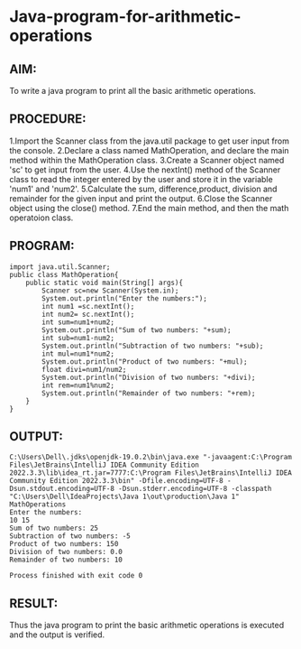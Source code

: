 # Java-program-for-arithmetic-operations

## AIM:
To write a java program to print all the basic arithmetic operations.

## PROCEDURE:

1.Import the Scanner class from the java.util package to get user input from the console.
2.Declare a class named MathOperation, and declare the main method within the MathOperation class.
3.Create a Scanner object named 'sc' to get input from the user.
4.Use the nextInt() method of the Scanner class to read the integer entered by the user and store it in the variable 'num1' and 'num2'.
5.Calculate the sum, difference,product, division and remainder for the given input and print the output.
6.Close the Scanner object using the close() method.
7.End the main method, and then the math operatoion class.


## PROGRAM:
```
import java.util.Scanner;
public class MathOperation{
    public static void main(String[] args){
        Scanner sc=new Scanner(System.in);
        System.out.println("Enter the numbers:");
        int num1 =sc.nextInt();
        int num2= sc.nextInt();
        int sum=num1+num2;
        System.out.println("Sum of two numbers: "+sum);
        int sub=num1-num2;
        System.out.println("Subtraction of two numbers: "+sub);
        int mul=num1*num2;
        System.out.println("Product of two numbers: "+mul);
        float divi=num1/num2;
        System.out.println("Division of two numbers: "+divi);
        int rem=num1%num2;
        System.out.println("Remainder of two numbers: "+rem);
    }
}
```
## OUTPUT:
```
C:\Users\Dell\.jdks\openjdk-19.0.2\bin\java.exe "-javaagent:C:\Program Files\JetBrains\IntelliJ IDEA Community Edition 2022.3.3\lib\idea_rt.jar=7777:C:\Program Files\JetBrains\IntelliJ IDEA Community Edition 2022.3.3\bin" -Dfile.encoding=UTF-8 -Dsun.stdout.encoding=UTF-8 -Dsun.stderr.encoding=UTF-8 -classpath "C:\Users\Dell\IdeaProjects\Java 1\out\production\Java 1" MathOperations
Enter the numbers:
10 15
Sum of two numbers: 25
Subtraction of two numbers: -5
Product of two numbers: 150
Division of two numbers: 0.0
Remainder of two numbers: 10

Process finished with exit code 0
```

## RESULT:
Thus the java program to print the basic arithmetic operations is executed and the output is verified.
